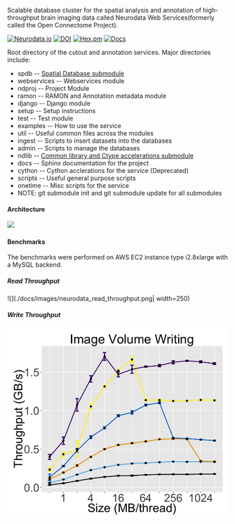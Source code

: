 Scalable database cluster for the spatial analysis and annotation of high-throughput brain imaging data called Neurodata Web Services(formerly called the Open Connectome Project).

[![Neurodata.io](https://img.shields.io/badge/Visit-neurodata.io-ff69b4.svg)](http://neurodata.io/)
[![DOI](https://zenodo.org/badge/doi/10.5281/zenodo.19972.svg)](http://dx.doi.org/10.5281/zenodo.19972)
[![Hex.pm](https://img.shields.io/hexpm/l/plug.svg)](http://www.apache.org/licenses/LICENSE-2.0.html)
[![Docs](https://img.shields.io/badge/Docs-latest-brightgreen.svg)](http://docs.neurodata.io/ndstore/)

Root directory of the cutout and annotation services.
Major directories include:

  * spdb -- [Spatial Database submodule](https://github.com/neurodata/spdb)
  * webservices -- Webservices module
  * ndproj -- Project Module
  * ramon -- RAMON and Annotation metadata module
  * django -- Django module
  * setup -- Setup instructions
  * test -- Test module
  * examples -- How to use the service
  * util -- Useful common files across the modules
  * ingest -- Scripts to insert datasets into the databases
  * admin -- Scripts to manage the databases
  * ndlib -- [Common library and Ctype accelerations submodule](https://github.com/neurodata/ndlib)
  * docs -- Sphinx documentation for the project
  * cython -- Cython acclerations for the service (Deprecated)
  * scripts -- Useful general purpose scripts
  * onetime -- Misc scripts for the service
  * NOTE: git submodule init and git submodule update for all submodules

#### Architecture

![](./docs/images/neurodata_cluster.png)

#### Benchmarks

The benchmarks were performed on AWS EC2 instance type i2.8xlarge with a MySQL backend.

##### Read Throughput

![](./docs/images/neurodata_read_throughput.png| width=250)

##### Write Throughput

![](./docs/images/neurodata_write_throughput.png)
